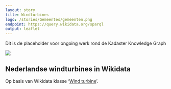 ```yaml
---
layout: story
title: Windturbines
logo: /stories/Gemeentes/gemeenten.png
endpoint: https://query.wikidata.org/sparql
output: leaflet
---
```


Dit is de placeholder voor ongoing werk rond de Kadaster Knowledge Graph

<a href="https://raw.githubusercontent.com/PDOK/grid-labs/master/KKG-model/kkg.png?token=AZDf8751b-12QwExo0v64aXjLSfk4VZkks5akCuKwA%3D%3D">
  <img src="https://raw.githubusercontent.com/PDOK/grid-labs/master/KKG-model/kkg.png?token=AZDf8751b-12QwExo0v64aXjLSfk4VZkks5akCuKwA%3D%3D">
</a>

## Nederlandse windturbines in Wikidata

Op basis van Wikidata klasse ‘<a
href="http://www.wikidata.org/entity/Q49833">Wind turbine</a>’.

<div data-query data-query-sparql="10-turbine.rq"></div>
